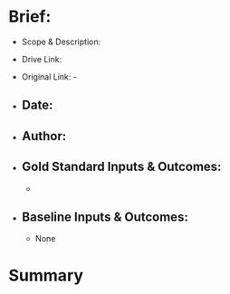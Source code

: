# Brief:

-   Scope & Description: 
    
-   Drive Link: 
    
-   Original Link: -
    
-   ## Date: 
    
-   ## Author: 
    
-   ## Gold Standard Inputs & Outcomes: 
	- 
	    
-   ## Baseline Inputs & Outcomes:  
	- None
	    



# Summary